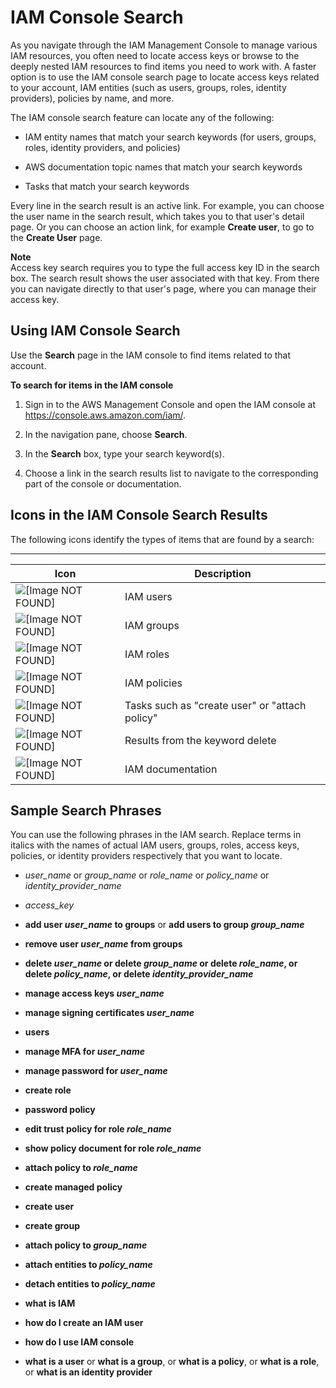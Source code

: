 # IAM Console Search<a name="console_search"></a>

As you navigate through the IAM Management Console to manage various IAM resources, you often need to locate access keys or browse to the deeply nested IAM resources to find items you need to work with\. A faster option is to use the IAM console search page to locate access keys related to your account, IAM entities \(such as users, groups, roles, identity providers\), policies by name, and more\.

The IAM console search feature can locate any of the following:

+ IAM entity names that match your search keywords \(for users, groups, roles, identity providers, and policies\)

+ AWS documentation topic names that match your search keywords 

+ Tasks that match your search keywords

Every line in the search result is an active link\. For example, you can choose the user name in the search result, which takes you to that user's detail page\. Or you can choose an action link, for example **Create user**, to go to the **Create User** page\.

**Note**  
Access key search requires you to type the full access key ID in the search box\. The search result shows the user associated with that key\. From there you can navigate directly to that user's page, where you can manage their access key\.

## Using IAM Console Search<a name="using_search"></a>

Use the **Search** page in the IAM console to find items related to that account\. 

**To search for items in the IAM console**

1. Sign in to the AWS Management Console and open the IAM console at [https://console\.aws\.amazon\.com/iam/](https://console.aws.amazon.com/iam/)\.

1. In the navigation pane, choose **Search**\. 

1. In the **Search** box, type your search keyword\(s\)\.

1. Choose a link in the search results list to navigate to the corresponding part of the console or documentation\. 

## Icons in the IAM Console Search Results<a name="search_icons"></a>

The following icons identify the types of items that are found by a search:


****  

| Icon | Description | 
| --- | --- | 
|  ![\[Image NOT FOUND\]](http://alpha-docs-aws.amazon.com/IAM/latest/UserGuide/images/search_user.png)  | IAM users | 
|  ![\[Image NOT FOUND\]](http://alpha-docs-aws.amazon.com/IAM/latest/UserGuide/images/search_group.png)  | IAM groups | 
|  ![\[Image NOT FOUND\]](http://alpha-docs-aws.amazon.com/IAM/latest/UserGuide/images/search_role.png)  | IAM roles | 
|  ![\[Image NOT FOUND\]](http://alpha-docs-aws.amazon.com/IAM/latest/UserGuide/images/search_policy.png)  | IAM policies | 
|  ![\[Image NOT FOUND\]](http://alpha-docs-aws.amazon.com/IAM/latest/UserGuide/images/search_action.png)  | Tasks such as "create user" or "attach policy" | 
|  ![\[Image NOT FOUND\]](http://alpha-docs-aws.amazon.com/IAM/latest/UserGuide/images/search_delete.png)  | Results from the keyword delete | 
|  ![\[Image NOT FOUND\]](http://alpha-docs-aws.amazon.com/IAM/latest/UserGuide/images/search_help.png)  | IAM documentation | 

## Sample Search Phrases<a name="search_phrases"></a>

You can use the following phrases in the IAM search\. Replace terms in italics with the names of actual IAM users, groups, roles, access keys, policies, or identity providers respectively that you want to locate\.

+ *user\_name* or *group\_name* or *role\_name* or *policy\_name* or *identity\_provider\_name*

+ *access\_key*

+ **add user *user\_name* to groups** or **add users to group *group\_name***

+ **remove user *user\_name* from groups**

+ ****delete *user\_name*** or **delete *group\_name*** or **delete *role\_name***, or **delete *policy\_name***, or **delete *identity\_provider\_name*****

+ **manage access keys *user\_name***

+ **manage signing certificates *user\_name***

+ **users**

+ **manage MFA for *user\_name***

+ **manage password for *user\_name***

+ **create role**

+ **password policy**

+ **edit trust policy for role *role\_name***

+ **show policy document for role *role\_name***

+ **attach policy to *role\_name***

+ **create managed policy**

+ **create user**

+ **create group**

+ **attach policy to *group\_name***

+ **attach entities to *policy\_name***

+ **detach entities to *policy\_name***

+ **what is IAM**

+ **how do I create an IAM user**

+ **how do I use IAM console**

+ **what is a user** or **what is a group**, or **what is a policy**, or **what is a role**, or **what is an identity provider**